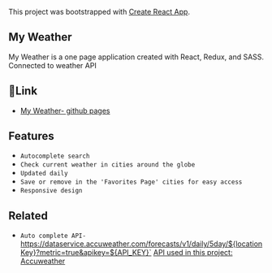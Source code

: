 This project was bootstrapped with [Create React App](https://github.com/facebook/create-react-app).

## My Weather
My Weather is a one page application created with React, Redux, and SASS. 
Connected to weather API

## 🔗Link
* [My Weather- github pages](https://hdror.github.io/My-Weather/#/)

## Features
- `Autocomplete search`
- `Check current weather in cities around the globe`
- `Updated daily`
- `Save or remove in the 'Favorites Page' cities for easy access `
- `Responsive design`

## Related
- `Auto complete API- `https://dataservice.accuweather.com/forecasts/v1/daily/5day/${locationKey}?metric=true&apikey=${API_KEY}`
[API used in this project: Accuweather](https://www.accuweather.com/)
